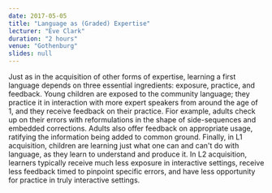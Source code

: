 ```yaml
---
date: 2017-05-05
title: "Language as (Graded) Expertise"
lecturer: "Eve Clark"
duration: "2 hours"
venue: "Gothenburg"
slides: null
---
```


Just as in the acquisition of other forms of expertise, learning a first language depends on three essential ingredients: exposure, practice, and feedback. Young children are exposed to the community language; they practice it in interaction with more expert speakers from around the age of 1, and they receive feedback on their practice. Fior example, adults check up on their errors with reformulations in the shape of side-sequences and embedded corrections. Adults also offer feedback on appropriate usage, ratifying the information being added to common ground. Finally, in L1 acquisition, children are learning just what one can and can't do with language, as they learn to understand and produce it. In L2 acquisition, learners typically receive much less exposure in interactive settings, receive less feedback timed to pinpoint specific errors, and have less opportunity for practice in truly interactive settings.




